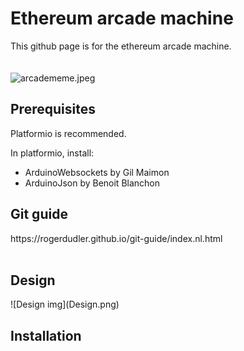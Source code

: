 <h1>Ethereum arcade machine</h1>
This github page is for the ethereum arcade machine.
<br>
<br>
<br>
<img src="https://www.memesmonkey.com/images/memesmonkey/4b/4b2b621de652fa73f1f450950433b1b5.jpeg" alt="arcadememe.jpeg">
<h2>Prerequisites</h2>
<p>Platformio is recommended.</p>
<p>In platformio, install: </p>

<ul>
<li>ArduinoWebsockets by Gil Maimon</li>
  <li>ArduinoJson by Benoit Blanchon</i>
</ul>


<h2>Git guide</h2>
https://rogerdudler.github.io/git-guide/index.nl.html
<br>
<br>

<h2>Design</h2>
![Design img](Design.png)

<h2>Installation</h2>
